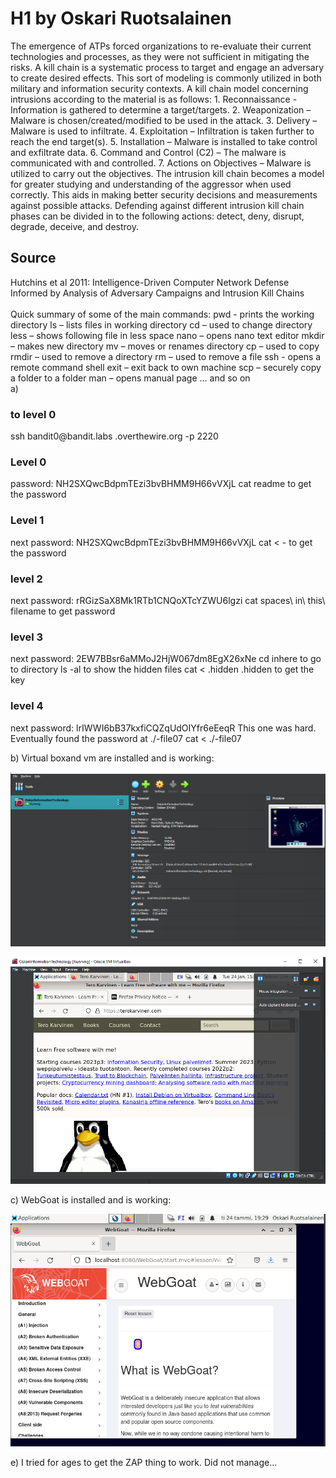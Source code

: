 <h1>H1 by Oskari Ruotsalainen</h1>
The emergence of ATPs forced organizations to re-evaluate their current technologies and processes, as they were not sufficient in mitigating the risks. A kill chain is a systematic process to target and engage an adversary to create desired effects. This sort of modeling is commonly utilized in both military and information security contexts. A kill chain model concerning intrusions according to the material is as follows:
1.	Reconnaissance - Information is gathered to determine a target/targets. 
2.	Weaponization – Malware is chosen/created/modified to be used in the attack.
3.	Delivery – Malware is used to infiltrate.
4.	Exploitation – Infiltration is taken further to reach the end target(s).
5.	Installation – Malware is installed to take control and exfiltrate data.
6.	Command and Control (C2) – The malware is communicated with and controlled.
7.	Actions on Objectives – Malware is utilized to carry out the objectives.
The intrusion kill chain becomes a model for greater studying and understanding of the aggressor when used correctly. This aids in making better security decisions and measurements against possible attacks.  Defending against different intrusion kill chain phases can be divided in to the following actions: detect, deny, disrupt, degrade, deceive, and destroy.

<h2>Source</h2>
Hutchins et al 2011: Intelligence-Driven Computer Network Defense Informed by Analysis of Adversary Campaigns and Intrusion Kill Chains
<br>
<br>
Quick summary of some of the main commands:
pwd - prints the working directory
ls – lists files in working directory
cd – used to change directory
less – shows following file in less space
nano – opens nano text editor
mkdir – makes new directory
mv – moves or renames directory
cp – used to copy
rmdir – used to remove a directory
rm – used to remove a file
ssh - opens a remote command shell
exit – exit back to own machine
scp – securely copy a folder to a folder
man – opens manual page
… and so on
<br>
a)

<h3>to level 0</h3>
ssh bandit0@bandit.labs .overthewire.org -p 2220

<h3>Level 0</h3>
password: NH2SXQwcBdpmTEzi3bvBHMM9H66vVXjL
cat readme to get the password

<h3>Level 1</h3>
next password: NH2SXQwcBdpmTEzi3bvBHMM9H66vVXjL
cat < - to get the password

<h3>level 2</h3> 
next password: rRGizSaX8Mk1RTb1CNQoXTcYZWU6lgzi
cat spaces\ in\ this\ filename to get password

<h3>level 3</h3>
next password: 2EW7BBsr6aMMoJ2HjW067dm8EgX26xNe
cd inhere to go to directory
ls -al to show the hidden files
cat < .hidden .hidden to get the key

<h3>level 4</h3>
next password: lrIWWI6bB37kxfiCQZqUdOIYfr6eEeqR
This one was hard. Eventually found the password at ./-file07
cat < ./-file07


b) Virtual boxand vm are installed and is working:

![virtual box](VM.PNG)

![vm](VM_toimii.PNG)

c) WebGoat is installed and is working: 

![WeGoat working](WebGoat.PNG)

e) I tried for ages to get the ZAP thing to work. Did not manage...

